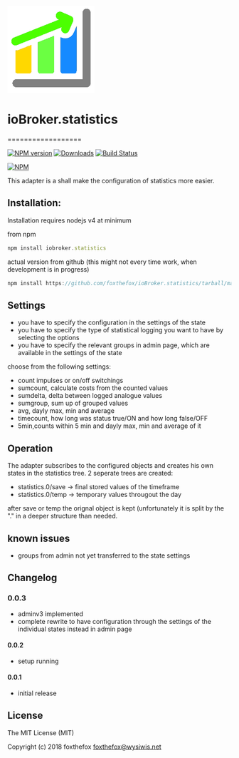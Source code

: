 ![Logo](admin/statistics.png)
# ioBroker.statistics
==================

[![NPM version](http://img.shields.io/npm/v/iobroker.statistics.svg)](https://www.npmjs.com/package/iobroker.statistics)
[![Downloads](https://img.shields.io/npm/dm/iobroker.statistics.svg)](https://www.npmjs.com/package/iobroker.statistics)
[![Build Status](https://travis-ci.org/foxthefox/iobroker.statistics.svg?branch=master)](https://travis-ci.org/foxthefox/iobroker.statistics)

[![NPM](https://nodei.co/npm/iobroker.statistics.png?downloads=true)](https://nodei.co/npm/iobroker.statistics/)

This adapter is a shall make the configuration of statistics more easier. 

## Installation:
Installation requires nodejs v4 at minimum

from npm
```javascript
npm install iobroker.statistics
```
actual version from github (this might not every time work, when development is in progress)
```javascript
npm install https://github.com/foxthefox/ioBroker.statistics/tarball/master --production
```

## Settings
* you have to specify the configuration in the settings of the state
* you have to specify the type of statistical logging you want to have by selecting the options
* you have to specify the relevant groups in admin page, which are available in the settings of the state

choose from the following settings:

* count impulses or on/off switchings
* sumcount, calculate costs from the counted values
* sumdelta, delta between logged analogue values
* sumgroup, sum up of grouped values
* avg, dayly max, min and average
* timecount, how long was status true/ON and how long false/OFF
* 5min,counts within 5 min and dayly max, min and average of it

## Operation
The adapter subscribes to the configured objects and creates his own states in the statistics tree.
2 seperate trees are created:

* statistics.0/save -> final stored values of the timeframe
* statistics.0/temp -> temporary values througout the day

after save or temp the orignal object is kept (unfortunately it is split by the "." in a deeper structure than needed.

## known issues

* groups from admin not yet transferred to the state settings

## Changelog
### 0.0.3
* adminv3 implemented
* complete rewrite to have configuration through the settings of the individual states instead in admin page

#### 0.0.2
* setup running

#### 0.0.1
* initial release 

## License

The MIT License (MIT)

Copyright (c) 2018 foxthefox <foxthefox@wysiwis.net>
